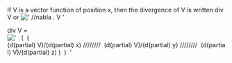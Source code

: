 If V is a vector function of position x, then the divergence of V is
written div V or
![' //nabla . V '](../dictionary/equation_images/2650.1..png)

div V = !['   (  (
(d(partial) V)/(d(partial) x) ////////  (d(partial) V)/(d(partial) y) ////////  (d(partial) V)/(d(partial) z)
)  )  '](../dictionary/equation_images/2650.2..png)
